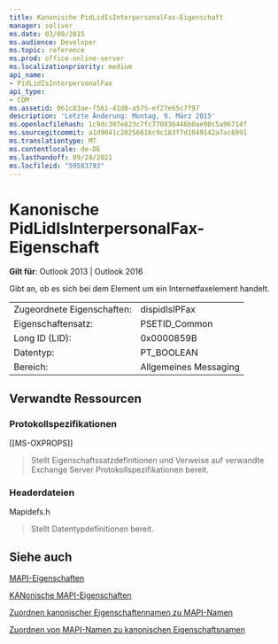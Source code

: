 ```yaml
---
title: Kanonische PidLidIsInterpersonalFax-Eigenschaft
manager: soliver
ms.date: 03/09/2015
ms.audience: Developer
ms.topic: reference
ms.prod: office-online-server
ms.localizationpriority: medium
api_name:
- PidLidIsInterpersonalFax
api_type:
- COM
ms.assetid: 061c83ae-f561-41d8-a575-ef27e65c7f97
description: 'Letzte Änderung: Montag, 9. März 2015'
ms.openlocfilehash: 1c9dc307e823c7fc770836446b0ae90c5a96714f
ms.sourcegitcommit: a1d9041c20256616c9c183f7d1049142a7ac6991
ms.translationtype: MT
ms.contentlocale: de-DE
ms.lasthandoff: 09/24/2021
ms.locfileid: "59583793"
---
```

# <a name="pidlidisinterpersonalfax-canonical-property"></a>Kanonische PidLidIsInterpersonalFax-Eigenschaft

  
  
**Gilt für**: Outlook 2013 | Outlook 2016 
  
Gibt an, ob es sich bei dem Element um ein Internetfaxelement handelt.
  
|||
|:-----|:-----|
|Zugeordnete Eigenschaften:  <br/> |dispidIsIPFax  <br/> |
|Eigenschaftensatz:  <br/> |PSETID_Common  <br/> |
|Long ID (LID):  <br/> |0x0000859B  <br/> |
|Datentyp:  <br/> |PT_BOOLEAN  <br/> |
|Bereich:  <br/> |Allgemeines Messaging  <br/> |
   
## <a name="related-resources"></a>Verwandte Ressourcen

### <a name="protocol-specifications"></a>Protokollspezifikationen

[[MS-OXPROPS]] 
  
> Stellt Eigenschaftssatzdefinitionen und Verweise auf verwandte Exchange Server Protokollspezifikationen bereit.
    
### <a name="header-files"></a>Headerdateien

Mapidefs.h
  
> Stellt Datentypdefinitionen bereit.
    
## <a name="see-also"></a>Siehe auch



[MAPI-Eigenschaften](mapi-properties.md)
  
[KANonische MAPI-Eigenschaften](mapi-canonical-properties.md)
  
[Zuordnen kanonischer Eigenschaftennamen zu MAPI-Namen](mapping-canonical-property-names-to-mapi-names.md)
  
[Zuordnen von MAPI-Namen zu kanonischen Eigenschaftsnamen](mapping-mapi-names-to-canonical-property-names.md)

